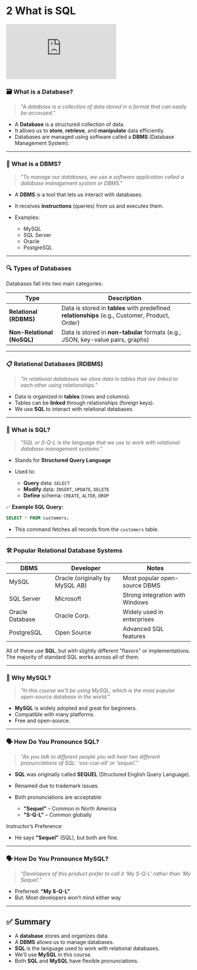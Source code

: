 # 2 What is SQL

<div class="video-wrapper">
  <iframe src="https://www.youtube.com/embed/9fqme5-CdmA?si=IjAaFAZylZKGbipT"
          title="YouTube video player" 
          frameborder="0" 
          allow="accelerometer; autoplay; clipboard-write; encrypted-media; gyroscope; picture-in-picture; web-share" 
          allowfullscreen>
  </iframe>
</div>

### 🗃️ What is a Database?

> *"A database is a collection of data stored in a format that can easily be accessed."*

* A **Database** is a structured collection of data.
* It allows us to **store**, **retrieve**, and **manipulate** data efficiently.
* Databases are managed using software called a **DBMS** (Database Management System).

---

### 🧠 What is a DBMS?

> *"To manage our databases, we use a software application called a database management system or DBMS."*

* A **DBMS** is a tool that lets us interact with databases.
* It receives **instructions** (queries) from us and executes them.
* Examples:

  * MySQL
  * SQL Server
  * Oracle
  * PostgreSQL

---

### 🔍 Types of Databases

Databases fall into two main categories:

| Type                       | Description                                                                                     |
| -------------------------- | ----------------------------------------------------------------------------------------------- |
| **Relational (RDBMS)**     | Data is stored in **tables** with predefined **relationships** (e.g., Customer, Product, Order) |
| **Non-Relational (NoSQL)** | Data is stored in **non-tabular** formats (e.g., JSON, key-value pairs, graphs)                 |

---

### 📋 Relational Databases (RDBMS)

> *"In relational databases we store data in tables that are linked to each other using relationships."*

* Data is organized in **tables** (rows and columns).
* Tables can be **linked** through relationships (foreign keys).
* We use **SQL** to interact with relational databases.

---

### 🧾 What is SQL?

> *"SQL or S-Q-L is the language that we use to work with relational database management systems."*

* Stands for **Structured Query Language**
* Used to:

  * **Query** data: `SELECT`
  * **Modify** data: `INSERT`, `UPDATE`, `DELETE`
  * **Define** schema: `CREATE`, `ALTER`, `DROP`

✅ **Example SQL Query:**

```sql
SELECT * FROM customers;
```

* This command fetches all records from the `customers` table.

---

### 🛠️ Popular Relational Database Systems

| DBMS            | Developer                       | Notes                           |
| --------------- | ------------------------------- | ------------------------------- |
| MySQL           | Oracle (originally by MySQL AB) | Most popular open-source DBMS   |
| SQL Server      | Microsoft                       | Strong integration with Windows |
| Oracle Database | Oracle Corp.                    | Widely used in enterprises      |
| PostgreSQL      | Open Source                     | Advanced SQL features           |

All of these use **SQL**, but with slightly different "flavors" or implementations. The majority of standard SQL works across all of them.

---

### 🐬 Why MySQL?

> *"In this course we'll be using MySQL, which is the most popular open-source database in the world."*

* **MySQL** is widely adopted and great for beginners.
* Compatible with many platforms.
* Free and open-source.

---

### 🗣️ How Do You Pronounce SQL?

> *"As you talk to different people you will hear two different pronunciations of SQL: 'ess-cue-ell' or 'sequel'."*

* **SQL** was originally called **SEQUEL** (Structured English Query Language).
* Renamed due to trademark issues.
* Both pronunciations are acceptable:

  * **"Sequel"** – Common in North America
  * **"S-Q-L"** – Common globally

Instructor’s Preference:

* He says **"Sequel"** (SQL), but both are fine.

---

### 🗣️ How Do You Pronounce MySQL?

> *"Developers of this product prefer to call it 'My S-Q-L' rather than 'My Sequel'."*

* Preferred: **"My S-Q-L"**
* But: Most developers won’t mind either way

---

## ✅ Summary

* A **database** stores and organizes data.
* A **DBMS** allows us to manage databases.
* **SQL** is the language used to work with relational databases.
* We'll use **MySQL** in this course.
* Both **SQL** and **MySQL** have flexible pronunciations.